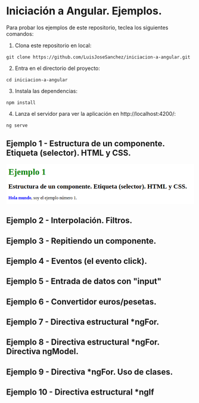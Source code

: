 # Iniciación a Angular. Ejemplos.

Para probar los ejemplos de este repositorio, teclea los siguientes comandos:

1. Clona este repositorio en local:

```console
git clone https://github.com/LuisJoseSanchez/iniciacion-a-angular.git
```

2. Entra en el directorio del proyecto:

```console
cd iniciacion-a-angular
```

3. Instala las dependencias:

```console
npm install
```

4. Lanza el servidor para ver la aplicación en http://localhost:4200/:

```console
ng serve
```

## Ejemplo 1 - Estructura de un componente. Etiqueta (selector). HTML y CSS.

<img src="img/ejemplo01.png">

## Ejemplo 2 - Interpolación. Filtros.

## Ejemplo 3 - Repitiendo un componente.

## Ejemplo 4 - Eventos (el evento click).

## Ejemplo 5 - Entrada de datos con "input"

## Ejemplo 6 - Convertidor euros/pesetas.

## Ejemplo 7 - Directiva estructural *ngFor.

## Ejemplo 8 - Directiva estructural *ngFor. Directiva ngModel.

## Ejemplo 9 - Directiva *ngFor. Uso de clases.

## Ejemplo 10 - Directiva estructural *ngIf

